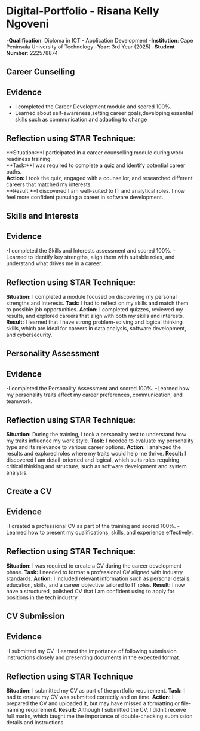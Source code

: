 # Digital-Portfolio - Risana Kelly Ngoveni

-**Qualification**: Diploma in ICT - Application Development
-**Institution**: Cape Peninsula University of Technology
-**Year**: 3rd Year (2025)
-**Student Number**: 222578874

## Career Cunselling

## Evidence 
- I completed the Career Development module and scored 100%.
- Learned about self-awareness,setting career goals,developing essential skills such as communication and adapting to change

## Reflection using STAR Technique:
**Situation:**I participated in a career counselling module during work readiness training.  
**Task:**I was required to complete a quiz and identify potential career paths.  
**Action:** I took the quiz, engaged with a counsellor, and researched different careers that matched my interests.  
**Result:**I discovered I am well-suited to IT and analytical roles. I now feel more confident pursuing a career in software development.

## Skills and Interests


## Evidence 
-I completed the Skills and Interests assessment and scored 100%.
-Learned to identify key strengths, align them with suitable roles, and understand what drives me in a career.

## Reflection using STAR Technique:
**Situation:** I completed a module focused on discovering my personal strengths and interests.
**Task:** I had to reflect on my skills and match them to possible job opportunities.
**Action:** I completed quizzes, reviewed my results, and explored careers that align with both my skills and interests.
**Result:** I learned that I have strong problem-solving and logical thinking skills, which are ideal for careers in data analysis, software development, and cybersecurity.

## Personality Assessment

## Evidence 
-I completed the Personality Assessment and scored 100%.
-Learned how my personality traits affect my career preferences, communication, and teamwork.

## Reflection using STAR Technique:
**Situation:** During the training, I took a personality test to understand how my traits influence my work style.
**Task:** I needed to evaluate my personality type and its relevance to various career options.
**Action:** I analyzed the results and explored roles where my traits would help me thrive.
**Result:** I discovered I am detail-oriented and logical, which suits roles requiring critical thinking and structure, such as software development and system analysis.

## Create a CV

## Evidence 
-I created a professional CV as part of the training and scored 100%.
-Learned how to present my qualifications, skills, and experience effectively.

## Reflection using STAR Technique:

**Situation:** I was required to create a CV during the career development phase.
**Task:** I needed to format a professional CV aligned with industry standards.
**Action:** I included relevant information such as personal details, education, skills, and a career objective tailored to IT roles.
**Result:** I now have a structured, polished CV that I am confident using to apply for positions in the tech industry.

## CV Submission

## Evidence
-I submitted my CV 
-Learned the importance of following submission instructions closely and presenting documents in the expected format.

## Reflection using STAR Technique

**Situation:** I submitted my CV as part of the portfolio requirement.
**Task:** I had to ensure my CV was submitted correctly and on time.
**Action:** I prepared the CV and uploaded it, but may have missed a formatting or file-naming requirement.
**Result:** Although I submitted the CV, I didn’t receive full marks, which taught me the importance of double-checking submission details and instructions.




















